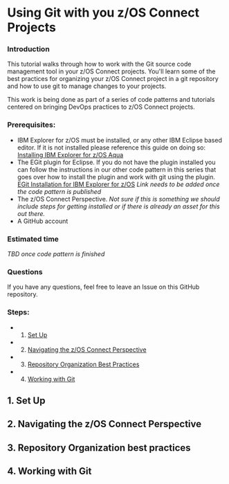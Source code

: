 # Using Git with you z/OS Connect Projects

### Introduction

This tutorial walks through how to work with the Git source code management tool in your z/OS Connect projects. You'll learn some of the best practices for organizing your z/OS Connect project in a git repository and how to use git to manage changes to your projects.

This work is being done as part of a series of code patterns and tutorials centered on bringing DevOps practices to z/OS Connect projects.

### Prerequisites:

- IBM Explorer for z/OS must be installed, or any other IBM Eclipse based editor. If it is not installed please reference this guide on doing so: [Installing IBM Explorer for z/OS Aqua](https://www.ibm.com/support/knowledgecenter/en/SSBDYH_3.2/com.ibm.zexpl.install.client.doc/topics/install20.html)
- The EGit plugin for Eclipse. If you do not have the plugin installed you can follow the instructions in our other code pattern in this series that goes over how to install the plugin and work with git using the plugin. [EGit Installation for IBM Explorer for z/OS]() _Link needs to be added once the code pattern is published_
- The z/OS Connect Perspective. _Not sure if this is something we should include steps for getting installed or if there is already an asset for this out there._
- A GitHub account

### Estimated time

_TBD once code pattern is finished_

### Questions

If you have any questions, feel free to leave an Issue on this GitHub repository.

### Steps: 
- 1. [Set Up](#1-set-up)
- 2. [Navigating the z/OS Connect Perspective](#2-navigating-the-zos-connect-perspective)
- 3. [Repository Organization Best Practices](#3-repository-organization-best-practices)
- 4. [Working with Git](#4-working-with-git)

## 1. Set Up
## 2. Navigating the z/OS Connect Perspective 
## 3. Repository Organization best practices 
## 4. Working with Git